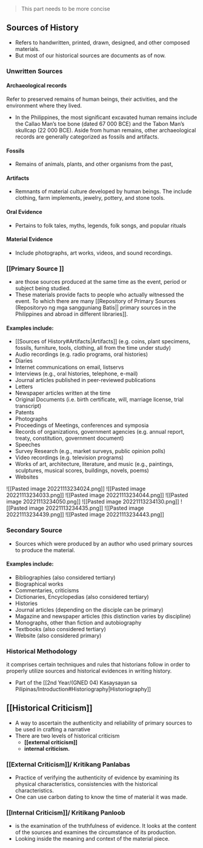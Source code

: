 > This part needs to be more concise
## Sources of History
- Refers to handwritten, printed, drawn, designed, and other composed materials.
- But most of our historical sources are documents as of now.

### Unwritten Sources
#### Archaeological records
Refer to preserved remains of human beings, their activities, and the environment where they lived. 
- In the Philippines, the most significant excavated human remains include the Callao Man’s toe bone (dated 67 000 BCE) and the Tabon Man’s skullcap (22 000 BCE). Aside from human remains, other archaeological records are generally categorized as fossils and artifacts.

#### Fossils
- Remains of animals, plants, and other organisms from the past,
#### Artifacts
- Remnants of material culture developed by human beings. The include clothing, farm implements, jewelry, pottery, and stone tools.
#### Oral Evidence
- Pertains to folk tales, myths, legends, folk songs, and popular rituals
#### Material Evidence
- Include photographs, art works, videos, and sound recordings.


### [[Primary Source ]]
- are those sources produced at the same time as the event, period or subject being studied.
- These materials provide facts to people who actually witnessed the event.
To which there are many [[Repository of Primary Sources (Repositoryo ng mga sangguniang Batis|| primary sources in the Philippines and abroad in different libraries]].

#### Examples include:
- [[Sources of History#Artifacts|Artifacts]] (e.g. coins, plant specimens, fossils, furniture, tools, clothing, all from the time under study)
- Audio recordings (e.g. radio programs, oral histories)
- Diaries
- Internet communications on email, listservs
- Interviews (e.g., oral histories, telephone, e-mail)
- Journal articles published in peer-reviewed publications
- Letters
- Newspaper articles written at the time
- Original Documents (i.e. birth certificate, will, marriage license, trial transcript)
- Patents
- Photographs
- Proceedings of Meetings, conferences and symposia
- Records of organizations, government agencies (e.g. annual report, treaty, constitution, government document)
- Speeches
- Survey Research (e.g., market surveys, public opinion polls)
- Video recordings (e.g. television programs)
- Works of art, architecture, literature, and music (e.g., paintings, sculptures, musical scores, buildings, novels, poems)
- Websites

![[Pasted image 20221113234024.png]]
![[Pasted image 20221113234033.png]]
![[Pasted image 20221113234044.png]]
![[Pasted image 20221113234050.png]]
![[Pasted image 20221113234130.png]]
![[Pasted image 20221113234435.png]]
![[Pasted image 20221113234439.png]]
![[Pasted image 20221113234443.png]]


### Secondary Source
- Sources which were produced by an author who used primary sources to produce the material.

#### Examples include:
- Bibliographies (also considered tertiary)
- Biographical works
- Commentaries, criticisms
- Dictionaries, Encyclopedias (also considered tertiary)
- Histories
- Journal articles (depending on the disciple can be primary)
- Magazine and newspaper articles (this distinction varies by discipline)
- Monographs, other than fiction and autobiography
- Textbooks (also considered tertiary)
- Website (also considered primary)

### Historical Methodology
it comprises certain techniques and rules that historians follow in order to properly utilize sources and historical evidences in writing history.
- Part of the [[2nd Year/(GNED 04) Kasaysayan sa Pilipinas/Introduction#Historiography|Historiography]]

##  [[Historical Criticism]]
- A way to ascertain the authenticity and reliability of primary sources to be used in crafting a narrative
- There are two levels of historical criticism
	- **[[external criticism]]**
	- **internal criticism.** 

### [[External Criticism]]/ Kritikang Panlabas
- Practice of verifying the authenticity of evidence by examining its physical characteristics, consistencies with the historical characteristics.
- One can use carbon dating to know the time of material it was made.


### [[Internal Criticism]]/ Kritikang Panloob
- is the examination of the truthfulness of evidence. It looks at the content of the sources and examines the circumstance of its production.
- Looking inside the meaning and context of the material piece.